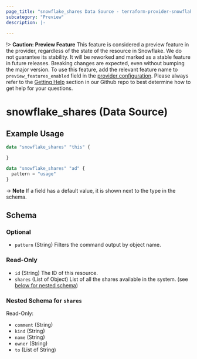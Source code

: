 ```yaml
---
page_title: "snowflake_shares Data Source - terraform-provider-snowflake"
subcategory: "Preview"
description: |-
  
---
```


!> **Caution: Preview Feature** This feature is considered a preview feature in the provider, regardless of the state of the resource in Snowflake. We do not guarantee its stability. It will be reworked and marked as a stable feature in future releases. Breaking changes are expected, even without bumping the major version. To use this feature, add the relevant feature name to `preview_features_enabled` field in the [provider configuration](https://registry.terraform.io/providers/snowflakedb/snowflake/latest/docs#schema). Please always refer to the [Getting Help](https://github.com/snowflakedb/terraform-provider-snowflake?tab=readme-ov-file#getting-help) section in our Github repo to best determine how to get help for your questions.

# snowflake_shares (Data Source)



## Example Usage

```terraform
data "snowflake_shares" "this" {

}

data "snowflake_shares" "ad" {
  pattern = "usage"
}
```

-> **Note** If a field has a default value, it is shown next to the type in the schema.

<!-- schema generated by tfplugindocs -->
## Schema

### Optional

- `pattern` (String) Filters the command output by object name.

### Read-Only

- `id` (String) The ID of this resource.
- `shares` (List of Object) List of all the shares available in the system. (see [below for nested schema](#nestedatt--shares))

<a id="nestedatt--shares"></a>
### Nested Schema for `shares`

Read-Only:

- `comment` (String)
- `kind` (String)
- `name` (String)
- `owner` (String)
- `to` (List of String)
